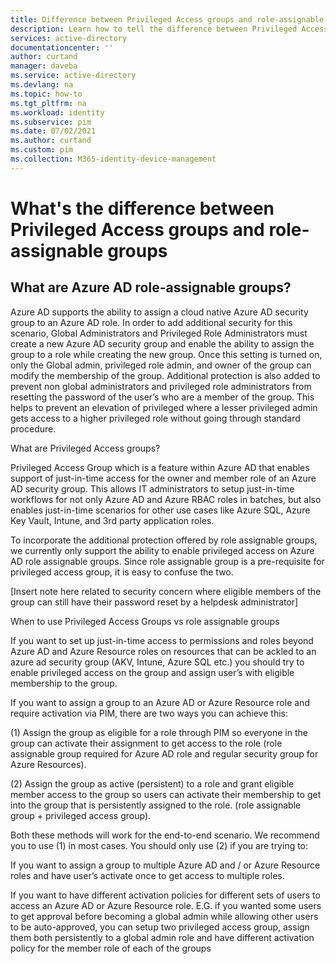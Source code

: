 ```yaml
---
title: Difference between Privileged Access groups and role-assignable groups - Azure AD | Microsoft Docs
description: Learn how to tell the difference between Privileged Access groups and role-assignable groups in Azure AD Privileged Identity Management (PIM).
services: active-directory
documentationcenter: ''
author: curtand
manager: daveba
ms.service: active-directory
ms.devlang: na
ms.topic: how-to
ms.tgt_pltfrm: na
ms.workload: identity
ms.subservice: pim
ms.date: 07/02/2021
ms.author: curtand
ms.custom: pim
ms.collection: M365-identity-device-management
---
```


# What's the difference between Privileged Access groups and role-assignable groups

## What are Azure AD role-assignable groups?

Azure AD supports the ability to assign a cloud native Azure AD security group to an Azure AD role. In order to add additional security for this scenario, Global Administrators and Privileged Role Administrators must create a new Azure AD security group and enable the ability to assign the group to a role while creating the new group. Once this setting is turned on, only the Global admin, privileged role admin, and owner of the group can modify the membership of the group. Additional protection is also added to prevent non global administrators and privileged role administrators from resetting the password of the user’s who are a member of the group. This helps to prevent an elevation of privileged where a lesser privileged admin gets access to a higher privileged role without going through standard procedure. 

What are Privileged Access groups?

Privileged Access Group which is a feature within Azure AD that enables support of just-in-time access for the owner and member role of an Azure AD security group. This allows IT administrators to setup just-in-time workflows for not only Azure AD and Azure RBAC roles in batches, but also enables just-in-time scenarios for other use cases like Azure SQL, Azure Key Vault, Intune, and 3rd party application roles.  

To incorporate the additional protection offered by role assignable groups, we currently only support the ability to enable privileged access on Azure AD role assignable groups. Since role assignable group is a pre-requisite for privileged access group, it is easy to confuse the two. 

[Insert note here related to security concern where eligible members of the group can still have their password reset by a helpdesk administrator] 

 

When to use Privileged Access Groups vs role assignable groups  

If you want to set up just-in-time access to permissions and roles beyond Azure AD and Azure Resource roles on resources that can be ackled to an azure ad security group (AKV, Intune, Azure SQL etc.) you should try to enable privileged access on the group and assign user’s with eligible membership to the group. 

If you want to assign a group to an Azure AD or Azure Resource role and require activation via PIM, there are two ways you can achieve this: 

(1) Assign the group as eligible for a role through PIM so everyone in the group can activate their assignment to get access to the role (role assignable group required for Azure AD role and regular security group for Azure Resources). 

(2) Assign the group as active (persistent) to a role and grant eligible member access to the group so users can activate their membership to get into the group that is persistently assigned to the role. (role assignable group + privileged access group). 

Both these methods will work for the end-to-end scenario. We recommend you to use (1) in most cases. You should only use (2) if you are trying to: 

If you want to assign a group to multiple Azure AD and / or Azure Resource roles and have user’s activate once to get access to multiple roles. 

If you want to have different activation policies for different sets of users to access an Azure AD or Azure Resource role. E.G. if you wanted some users to get approval before becoming a global admin while allowing other users to be auto-approved, you can setup two privileged access group, assign them both persistently to a global admin role and have different activation policy for the member role of each of the groups 
